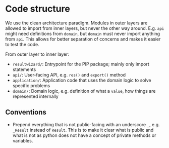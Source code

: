 # Code structure

We use the clean architecture paradigm. Modules in outer layers are allowed to import from inner layers, but never the other way around. E.g. `api` might need definitions from `domain`, but `domain` must never import anything from `api`. This allows for better separation of concerns and makes it easier to test the code.

From outer layer to inner layer:

- `resultwizard/`: Entrypoint for the PIP package; mainly only import statements
- `api/`: User-facing API, e.g. `res()` and `export()` method
- `application/`: Application code that uses the domain logic to solve specific problems
- `domain/`: Domain logic, e.g. definition of what a `value`, how things are represented internally


## Conventions

- Prepend everything that is not public-facing with an underscore `_`, e.g. `_Result` instead of `Result`. This is to make it clear what is public and what is not as python does not have a concept of private methods or variables.
